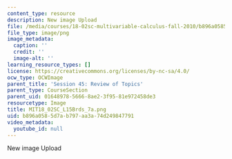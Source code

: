 ```yaml
---
content_type: resource
description: New image Upload
file: /media/courses/18-02sc-multivariable-calculus-fall-2010/b896a0585d7ab797aa3a74d249847791_MIT18_02SC_L15Brds_7a.png
file_type: image/png
image_metadata:
  caption: ''
  credit: ''
  image-alt: ''
learning_resource_types: []
license: https://creativecommons.org/licenses/by-nc-sa/4.0/
ocw_type: OCWImage
parent_title: 'Session 45: Review of Topics'
parent_type: CourseSection
parent_uid: 01648978-5666-8ae2-3f95-81e972458de3
resourcetype: Image
title: MIT18_02SC_L15Brds_7a.png
uid: b896a058-5d7a-b797-aa3a-74d249847791
video_metadata:
  youtube_id: null
---
```

New image Upload